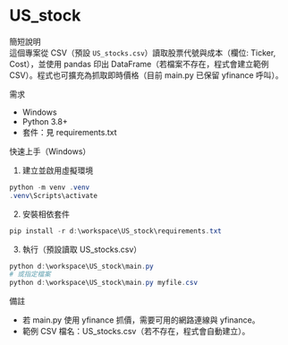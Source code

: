 # US_stock

簡短說明  
這個專案從 CSV（預設 `US_stocks.csv`）讀取股票代號與成本（欄位: Ticker, Cost），並使用 pandas 印出 DataFrame（若檔案不存在，程式會建立範例 CSV）。程式也可擴充為抓取即時價格（目前 main.py 已保留 yfinance 呼叫）。

需求
- Windows
- Python 3.8+
- 套件：見 requirements.txt

快速上手（Windows）
1. 建立並啟用虛擬環境
```powershell
python -m venv .venv
.venv\Scripts\activate
```
2. 安裝相依套件
```powershell
pip install -r d:\workspace\US_stock\requirements.txt
```
3. 執行（預設讀取 US_stocks.csv）
```powershell
python d:\workspace\US_stock\main.py
# 或指定檔案
python d:\workspace\US_stock\main.py myfile.csv
```

備註
- 若 main.py 使用 yfinance 抓價，需要可用的網路連線與 yfinance。
- 範例 CSV 檔名：US_stocks.csv（若不存在，程式會自動建立）。